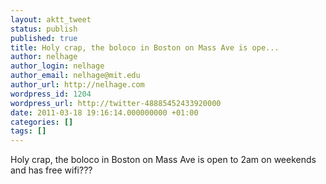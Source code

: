```yaml
---
layout: aktt_tweet
status: publish
published: true
title: Holy crap, the boloco in Boston on Mass Ave is ope...
author: nelhage
author_login: nelhage
author_email: nelhage@mit.edu
author_url: http://nelhage.com
wordpress_id: 1204
wordpress_url: http://twitter-48885452433920000
date: 2011-03-18 19:16:14.000000000 +01:00
categories: []
tags: []
---
```

Holy crap, the boloco in Boston on Mass Ave is open to 2am on weekends and has free wifi???
